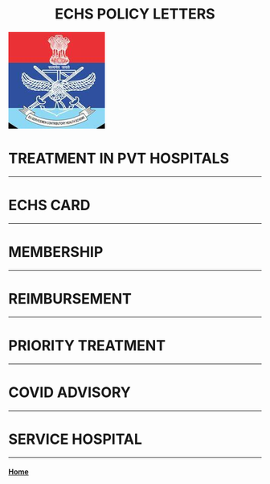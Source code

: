 #	<center>ECHS POLICY LETTERS </center>
![alt text](https://github.com/echscoregroup/images/blob/main/Screenshot%202021-05-31%20092723.jpg?raw=true) 

#	TREATMENT IN PVT HOSPITALS 
---------------- 
#	ECHS CARD 
----------------
#	MEMBERSHIP   
----------------
#	REIMBURSEMENT 
----------------
#	PRIORITY TREATMENT 
----------------
#	COVID ADVISORY 
----------------
#	SERVICE HOSPITAL 
----------------

 <h4><a href="https://echscoregroup.github.io/Helping-Hands-For-ECHS/">Home</a></h4><br>
